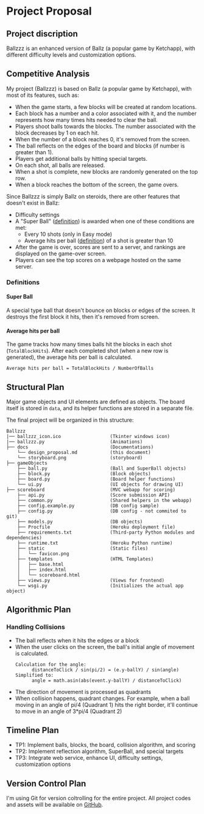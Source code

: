 # Project Proposal

## Project discription

Ballzzz is an enhanced version of Ballz (a popular game by Ketchapp), with different difficulty levels and 
customization options.

## Competitive Analysis

My project (Ballzzz) is based on Ballz (a popular game by Ketchapp), with most of its features, such as:

- When the game starts, a few blocks will be created at random locations.
- Each block has a number and a color associated with it, and the number represents how many times hits needed to clear 
the ball.
- Players shoot balls towards the blocks. The number associated with the block decreases by 1 on each hit.
- When the number of a block reaches 0, it's removed from the screen.
- The ball reflects on the edges of the board and blocks (if number is greater than 1).
- Players get additional balls by hitting special targets.
- On each shot, all balls are released.
- When a shot is complete, new blocks are randomly generated on the top row.
- When a block reaches the bottom of the screen, the game overs.

Since Ballzzz is simply Ballz on steroids, there are other features that doesn't exist in Ballz:

- Difficulty settings
- A "Super Ball" ([definition](#super-ball)) is awarded when one of these conditions are met:
  - Every 10 shots (only in Easy mode)
  - Average hits per ball ([definition](#average-hits-per-ball)) of a shot is greater than 10
- After the game is over, scores are sent to a server, and rankings are displayed on the game-over screen.
- Players can see the top scores on a webpage hosted on the same server.

### Definitions

#### Super Ball

A special type ball that doesn't bounce on blocks or edges of the screen. It destroys the first block it hits, then 
it's removed from screen.

#### Average hits per ball

The game tracks how many times balls hit the blocks in each shot (`TotalBlockHits`). After each completed shot (when a 
new row is generated), the average hits per ball is calculated.

`Average hits per ball = TotalBlockHits / NumberOfBalls`

## Structural Plan

Major game objects and UI elements are defined as objects. The board itself is stored in `data`, and its helper 
functions are stored in a separate file.

The final project will be organized in this structure:

```
Ballzzz
|── ballzzz_icon.ico                  (Tkinter windows icon)
|── ballzzz.py                        (Animations)
├── docs                              (Documentations)
    └── design_proposal.md            (this document)
    └── storyboard.png                (storyboard)
├── gameObjects
    ├── ball.py                       (Ball and SuperBall objects)
    ├── block.py                      (Block objects)
    ├── board.py                      (Board helper functions)
    └── ui.py                         (UI objects for drawing UI)
├── scoreboard                        (MVC webapp for scoring)
    ├── api.py                        (Score submission API)
    ├── common.py                     (Shared helpers in the webapp)
    ├── config.example.py             (DB config sample)
    ├── config.py                     (DB config - not commited to git)
    ├── models.py                     (DB objects)
    ├── Procfile                      (Heroku deployment file)
    ├── requirements.txt              (Third-party Python modules and dependencies)
    ├── runtime.txt                   (Heroku Python runtime)
    ├── static                        (Static files)
    │   └── favicon.png
    ├── templates                     (HTML Templates)
    │   ├── base.html
    │   ├── index.html
    │   └── scoreboard.html
    ├── views.py                      (Views for frontend)
    └── wsgi.py                       (Initializes the actual app object)

```
## Algorithmic Plan

### Handling Collisions

- The ball reflects when it hits the edges or a block
- When the user clicks on the screen, the ball's initial angle of movement is calculated.
  ```
  Calculation for the angle:
        distanceToClick / sin(pi/2) = (e.y-ballY) / sin(angle)
  Simplified to:
        angle = math.asin(abs(event.y-ballY) / distanceToClick)
  ```
- The direction of movement is processed as quadrants
- When collision happens, quadrant changes. For example, when a ball moving in an angle of pi/4 (Quadrant 1) hits the 
right border, it'll continue to move in an angle of 3*pi/4 (Quadrant 2)

## Timeline Plan

- TP1: Implement balls, blocks, the board, collision algorithm, and scoring
- TP2: Implement reflection algorithm, SuperBall, and special targets
- TP3: Integrate web service, enhance UI, difficulty settings, customization options

## Version Control Plan

I'm using Git for version coltrolling for the entire project. All project codes and assets will be available on 
[GitHub](https://github.com/chrisx8/Ballzzz/).

